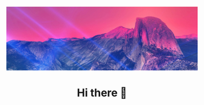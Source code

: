 ![Pink sky across majestic mountains](https://github.com/Kokonutic/Kokonutic/blob/main/assets/Wallpaper2-01.svg)

<div align="center">

# Hi there 👋

</div>
